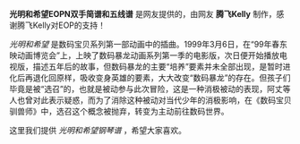 

**光明和希望EOPN双手简谱和五线谱** 是网友提供的，由网友 **腾飞Kelly** 制作，感谢腾飞Kelly对EOP的支持！

_光明和希望_
是数码宝贝系列第一部动画中的插曲。1999年3月6日，在“99年春东映动画博览会”上，上映了数码暴龙动画系列第一季的电影版，次日便开始播放电视版，描述五年后的故事，但数码暴龙的主要“培养”要素并未全部出现，是暂时进化后再退化回原样，吸收变身英雄的要素，大大改变“数码暴龙”的存在。但孩子们毕竟是被“选召”的，也就是被动参与此次冒险，这是一种消极被动的表现，阿丈等人也曾对此表示疑惑，而为了消除这种被动对当代少年的消极影响，在《数码宝贝驯兽师》中，选召这个概念被抛弃，转变为主动前往数码世界。

这里我们提供 _光明和希望钢琴谱_ ，希望大家喜欢。

